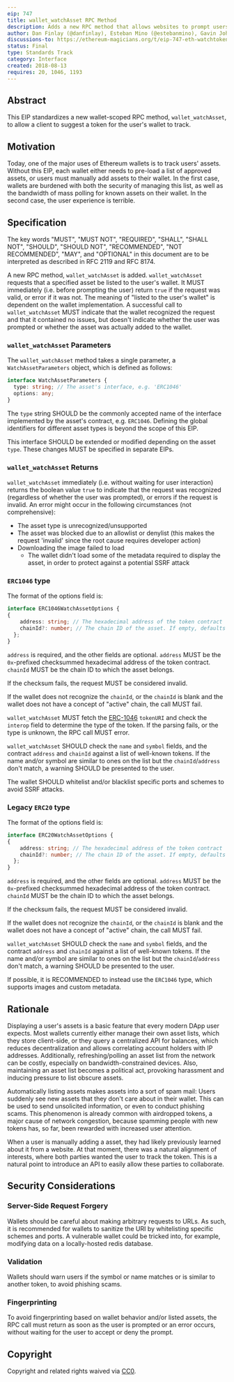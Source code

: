 ```yaml
---
eip: 747
title: wallet_watchAsset RPC Method
description: Adds a new RPC method that allows websites to prompt users to watch an asset
author: Dan Finlay (@danfinlay), Esteban Mino (@estebanmino), Gavin John (@Pandapip1)
discussions-to: https://ethereum-magicians.org/t/eip-747-eth-watchtoken/1048
status: Final
type: Standards Track
category: Interface
created: 2018-08-13
requires: 20, 1046, 1193
---
```


## Abstract

This EIP standardizes a new wallet-scoped RPC method, `wallet_watchAsset`, to allow a client to suggest a token for the user's wallet to track.

## Motivation

Today, one of the major uses of Ethereum wallets is to track users' assets.
Without this EIP, each wallet either needs to pre-load a list of approved assets, or users must manually add assets to their wallet.
In the first case, wallets are burdened with both the security of managing this list, as well as the bandwidth of mass polling for known assets on their wallet.
In the second case, the user experience is terrible.

## Specification

The key words "MUST", "MUST NOT", "REQUIRED", "SHALL", "SHALL NOT", "SHOULD", "SHOULD NOT", "RECOMMENDED", "NOT RECOMMENDED", "MAY", and "OPTIONAL" in this document are to be interpreted as described in RFC 2119 and RFC 8174.

A new RPC method, `wallet_watchAsset` is added. `wallet_watchAsset` requests that a specified asset be listed to the user's wallet. It MUST immediately (i.e. before prompting the user) return `true` if the request was valid, or error if it was not. The meaning of "listed to the user's wallet" is dependent on the wallet implementation. A successful call to `wallet_watchAsset` MUST indicate that the wallet recognized the request and that it contained no issues, but doesn't indicate whether the user was prompted or whether the asset was actually added to the wallet.

### `wallet_watchAsset` Parameters

The `wallet_watchAsset` method takes a single parameter, a `WatchAssetParameters` object, which is defined as follows:
 
```typescript
interface WatchAssetParameters {
  type: string; // The asset's interface, e.g. 'ERC1046'
  options: any;
}
```

The `type` string SHOULD be the commonly accepted name of the interface implemented by the asset's contract, e.g. `ERC1046`. Defining the global identifiers for different asset types is beyond the scope of this EIP.

This interface SHOULD be extended or modified depending on the asset `type`. These changes MUST be specified in separate EIPs.

### `wallet_watchAsset` Returns

`wallet_watchAsset` immediately (i.e. without waiting for user interaction) returns the boolean value `true` to indicate that the request was recognized (regardless of whether the user was prompted), or errors if the request is invalid. An error might occur in the following circumstances (not comprehensive):

- The asset type is unrecognized/unsupported
- The asset was blocked due to an allowlist or denylist (this makes the request 'invalid' since the root cause requires developer action)
- Downloading the image failed to load
  - The wallet didn't load some of the metadata required to display the asset, in order to protect against a potential SSRF attack

### `ERC1046` type

The format of the options field is:

```typescript
interface ERC1046WatchAssetOptions {
{
    address: string; // The hexadecimal address of the token contract
    chainId?: number; // The chain ID of the asset. If empty, defaults to the current chain ID.
  };
}
```

`address` is required, and the other fields are optional. `address` MUST be the `0x`-prefixed checksummed hexadecimal address of the token contract. `chainId` MUST be the chain ID to which the asset belongs.

If the checksum fails, the request MUST be considered invalid.

If the wallet does not recognize the `chainId`, or the `chainId` is blank and the wallet does not have a concept of "active" chain, the call MUST fail.

`wallet_watchAsset` MUST fetch the [ERC-1046](./eip-1046.md) `tokenURI` and check the `interop` field to determine the type of the token. If the parsing fails, or the type is unknown, the RPC call MUST error.

`wallet_watchAsset` SHOULD check the `name` and `symbol` fields, and the contract `address` and `chainId` against a list of well-known tokens. If the name and/or symbol are similar to ones on the list but the `chainId`/`address` don't match, a warning SHOULD be presented to the user.

The wallet SHOULD whitelist and/or blacklist specific ports and schemes to avoid SSRF attacks.

### Legacy `ERC20` type

The format of the options field is:

```typescript
interface ERC20WatchAssetOptions {
{
    address: string; // The hexadecimal address of the token contract
    chainId?: number; // The chain ID of the asset. If empty, defaults to the current chain ID.
  };
}
```

`address` is required, and the other fields are optional. `address` MUST be the `0x`-prefixed checksummed hexadecimal address of the token contract. `chainId` MUST be the chain ID to which the asset belongs.

If the checksum fails, the request MUST be considered invalid.

If the wallet does not recognize the `chainId`, or the `chainId` is blank and the wallet does not have a concept of "active" chain, the call MUST fail.

`wallet_watchAsset` SHOULD check the `name` and `symbol` fields, and the contract `address` and `chainId` against a list of well-known tokens. If the name and/or symbol are similar to ones on the list but the `chainId`/`address` don't match, a warning SHOULD be presented to the user.

If possible, it is RECOMMENDED to instead use the `ERC1046` type, which supports images and custom metadata.

## Rationale

Displaying a user's assets is a basic feature that every modern DApp user expects. Most wallets currently either manage their own asset lists, which they store client-side, or they query a centralized API for balances, which reduces decentralization and allows correlating account holders with IP addresses. Additionally, refreshing/polling an asset list from the network can be costly, especially on bandwidth-constrained devices. Also, maintaining an asset list becomes a political act, provoking harassment and inducing pressure to list obscure assets.

Automatically listing assets makes assets into a sort of spam mail: Users suddenly see new assets that they don't care about in their wallet. This can be used to send unsolicited information, or even to conduct phishing scams. This phenomenon is already common with airdropped tokens, a major cause of network congestion, because spamming people with new tokens has, so far, been rewarded with increased user attention.

When a user is manually adding a asset, they had likely previously learned about it from a website. At that moment, there was a natural alignment of interests, where both parties wanted the user to track the token. This is a natural point to introduce an API to easily allow these parties to collaborate.

## Security Considerations

### Server-Side Request Forgery

Wallets should be careful about making arbitrary requests to URLs. As such, it is recommended for wallets to sanitize the URI by whitelisting specific schemes and ports. A vulnerable wallet could be tricked into, for example, modifying data on a locally-hosted redis database.

### Validation

Wallets should warn users if the symbol or name matches or is similar to another token, to avoid phishing scams.

### Fingerprinting

To avoid fingerprinting based on wallet behavior and/or listed assets, the RPC call must return as soon as the user is prompted or an error occurs, without waiting for the user to accept or deny the prompt.

## Copyright

Copyright and related rights waived via [CC0](../LICENSE.md).
